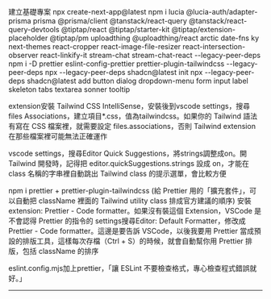 建立基礎專案
npx create-next-app@latest
npm i lucia @lucia-auth/adapter-prisma prisma @prisma/client @tanstack/react-query @tanstack/react-query-devtools @tiptap/react @tiptap/starter-kit @tiptap/extension-placeholder @tiptap/pm uploadthing @uploadthing/react arctic date-fns ky next-themes react-cropper react-image-file-resizer react-intersection-observer react-linkify-it stream-chat stream-chat-react --legacy-peer-deps
npm i -D prettier eslint-config-prettier prettier-plugin-tailwindcss --legacy-peer-deps
npx --legacy-peer-deps shadcn@latest init
npx --legacy-peer-deps shadcn@latest add button dialog dropdown-menu form input label skeleton tabs textarea sonner tooltip

extension安裝
Tailwind CSS IntelliSense，安裝後到vscode settings，搜尋files Associations，建立項目\*.css，值為tailwindcss。如果你的 Tailwind 語法有寫在 CSS 檔案裡，就需要設定 files.associations，否則 Tailwind extension 在那些檔案裡可能無法正確運作

vscode settings，搜尋Editor Quick Suggestions，將strings調整成on。開 Tailwind 開發時，記得把 editor.quickSuggestions.strings 設成 on，才能在 class 名稱的字串裡自動跳出 Tailwind class 的提示選單，會比較方便

npm i prettier + prettier-plugin-tailwindcss (給 Prettier 用的「擴充套件」，可以自動把 className 裡面的 Tailwind utility class 排成官方建議的順序)
安裝extension: Prettier - Code formatter。如果沒有裝這個 Extension，VSCode 是不會認得 Prettier 的指令的
settings搜尋Editor: Default Formatter，修改成Prettier - Code formatter。這邊是要告訴 VSCode，以後我要用 Prettier 當成預設的排版工具，這樣每次存檔（Ctrl + S）的時候，就會自動幫你用 Prettier 排版，包括 className 的排序

eslint.config.mjs加上prettier，「讓 ESLint 不要檢查格式，專心檢查程式錯誤就好。」

---

